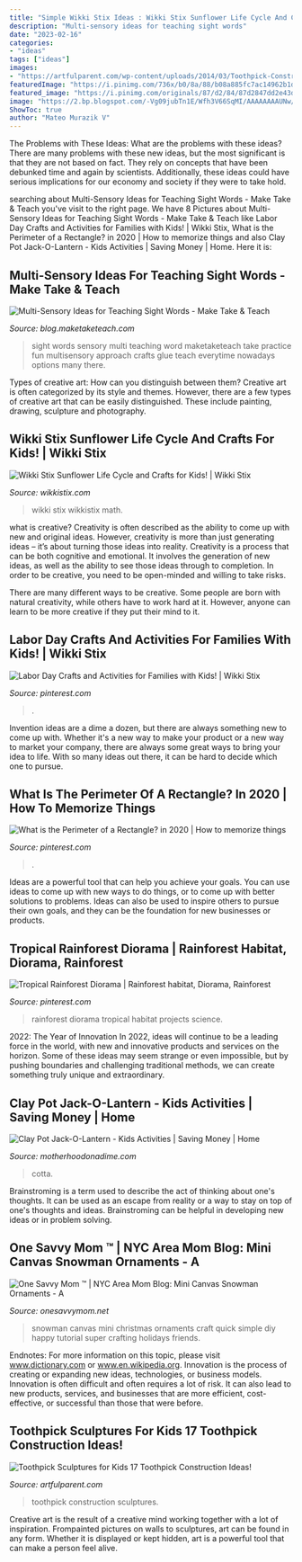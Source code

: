 ```yaml
---
title: "Simple Wikki Stix Ideas : Wikki Stix Sunflower Life Cycle And Crafts For Kids!"
description: "Multi-sensory ideas for teaching sight words"
date: "2023-02-16"
categories:
- "ideas"
tags: ["ideas"]
images:
- "https://artfulparent.com/wp-content/uploads/2014/03/Toothpick-Construction-for-Kids-1200.png"
featuredImage: "https://i.pinimg.com/736x/b0/8a/88/b08a885fc7ac14962b1d0b88fc323ab7.jpg"
featured_image: "https://i.pinimg.com/originals/87/d2/84/87d2847dd2e43d21783f75bbc21b3b3c.jpg"
image: "https://2.bp.blogspot.com/-Vg09jubTn1E/Wfh3V66SqMI/AAAAAAAAUNw/__AdRsfe4Xk0yFYpu82Lx2eJ9GcigF4wQCLcBGAs/s1600/DIY%2BMini%2BCanvas%2BSnowman%2BOrnament%2BKids%2BCraft%2BTutorial%2BOne%2BSavvy%2BMom%2Bonesavvymom%2Bblog%2BNYC%2B9.jpg"
ShowToc: true
author: "Mateo Murazik V"
---
```



The Problems with These Ideas: What are the problems with these ideas?
There are many problems with these new ideas, but the most significant is that they are not based on fact. They rely on concepts that have been debunked time and again by scientists. Additionally, these ideas could have serious implications for our economy and society if they were to take hold.

	

		
searching about Multi-Sensory Ideas for Teaching Sight Words - Make Take &amp; Teach you've visit to the right page. We have 8 Pictures about Multi-Sensory Ideas for Teaching Sight Words - Make Take &amp; Teach like Labor Day Crafts and Activities for Families with Kids! | Wikki Stix, What is the Perimeter of a Rectangle? in 2020 | How to memorize things and also Clay Pot Jack-O-Lantern - Kids Activities | Saving Money | Home. Here it is:
		
    
## Multi-Sensory Ideas For Teaching Sight Words - Make Take &amp; Teach

<img loading=lazy src="https://blog.maketaketeach.com/wp-content/uploads/2012/07/Bendaroosblogpic.jpg" onerror="this.onerror=null;this.src='https://tse3.mm.bing.net/th?id=OIP.LbztVO0KjowPBnZzDoHYWgHaMo&amp;pid=15.1';" alt="Multi-Sensory Ideas for Teaching Sight Words - Make Take &amp; Teach">

_Source: blog.maketaketeach.com_

>sight words sensory multi teaching word maketaketeach take practice fun multisensory approach crafts glue teach everytime nowadays options many there. 

	

Types of creative art: How can you distinguish between them?
Creative art is often categorized by its style and themes. However, there are a few types of creative art that can be easily distinguished. These include painting, drawing, sculpture and photography.

    
## Wikki Stix Sunflower Life Cycle And Crafts For Kids! | Wikki Stix

<img loading=lazy src="https://www.wikkistix.com/wp-content/uploads/2014/07/Wikki-Stix-Sunflower-Life-Cycle-Paper-Plate-Craft.jpg" onerror="this.onerror=null;this.src='https://tse1.mm.bing.net/th?id=OIP.qgyCxwpSmMDWFrumcTdMKQHaFY&amp;pid=15.1';" alt="Wikki Stix Sunflower Life Cycle and Crafts for Kids! | Wikki Stix">

_Source: wikkistix.com_

>wikki stix wikkistix math. 

	

what is creative?
Creativity is often described as the ability to come up with new and original ideas. However, creativity is more than just generating ideas – it’s about turning those ideas into reality.
Creativity is a process that can be both cognitive and emotional. It involves the generation of new ideas, as well as the ability to see those ideas through to completion. In order to be creative, you need to be open-minded and willing to take risks.

There are many different ways to be creative. Some people are born with natural creativity, while others have to work hard at it. However, anyone can learn to be more creative if they put their mind to it.

    
## Labor Day Crafts And Activities For Families With Kids! | Wikki Stix

<img loading=lazy src="https://i.pinimg.com/736x/75/9a/49/759a49bf9ef09f3cf8a67565e33ffa9f--labor-day-crafts-get-outside.jpg" onerror="this.onerror=null;this.src='https://tse4.mm.bing.net/th?id=OIP.fRArjlFPqYr56vUBQeAvxwHaHa&amp;pid=15.1';" alt="Labor Day Crafts and Activities for Families with Kids! | Wikki Stix">

_Source: pinterest.com_

>. 

	

Invention ideas are a dime a dozen, but there are always something new to come up with. Whether it's a new way to make your product or a new way to market your company, there are always some great ways to bring your idea to life. With so many ideas out there, it can be hard to decide which one to pursue.

    
## What Is The Perimeter Of A Rectangle? In 2020 | How To Memorize Things

<img loading=lazy src="https://i.pinimg.com/736x/b0/8a/88/b08a885fc7ac14962b1d0b88fc323ab7.jpg" onerror="this.onerror=null;this.src='https://tse2.mm.bing.net/th?id=OIP.O4GORgy69Mlk9ZCkeojg9QHaEK&amp;pid=15.1';" alt="What is the Perimeter of a Rectangle? in 2020 | How to memorize things">

_Source: pinterest.com_

>. 

	

Ideas are a powerful tool that can help you achieve your goals. You can use ideas to come up with new ways to do things, or to come up with better solutions to problems. Ideas can also be used to inspire others to pursue their own goals, and they can be the foundation for new businesses or products.

    
## Tropical Rainforest Diorama | Rainforest Habitat, Diorama, Rainforest

<img loading=lazy src="https://i.pinimg.com/originals/87/d2/84/87d2847dd2e43d21783f75bbc21b3b3c.jpg" onerror="this.onerror=null;this.src='https://tse4.mm.bing.net/th?id=OIP.owsrOjZu_W2E2t_2EHTdmwHaFj&amp;pid=15.1';" alt="Tropical Rainforest Diorama | Rainforest habitat, Diorama, Rainforest">

_Source: pinterest.com_

>rainforest diorama tropical habitat projects science. 

	

2022: The Year of Innovation
In 2022, ideas will continue to be a leading force in the world, with new and innovative products and services on the horizon. Some of these ideas may seem strange or even impossible, but by pushing boundaries and challenging traditional methods, we can create something truly unique and extraordinary.

    
## Clay Pot Jack-O-Lantern - Kids Activities | Saving Money | Home

<img loading=lazy src="https://3.bp.blogspot.com/_Wkp0FJQ_aeg/TMHeb-S569I/AAAAAAAABI4/gacWq1JE0y8/s1600/011.JPG" onerror="this.onerror=null;this.src='https://tse1.mm.bing.net/th?id=OIP.IU7fO2E-KA05TxZiYE04vgHaLG&amp;pid=15.1';" alt="Clay Pot Jack-O-Lantern - Kids Activities | Saving Money | Home">

_Source: motherhoodonadime.com_

>cotta. 

	

Brainstroming is a term used to describe the act of thinking about one's thoughts. It can be used as an escape from reality or a way to stay on top of one's thoughts and ideas. Brainstroming can be helpful in developing new ideas or in problem solving.

    
## One Savvy Mom ™ | NYC Area Mom Blog: Mini Canvas Snowman Ornaments - A

<img loading=lazy src="https://2.bp.blogspot.com/-Vg09jubTn1E/Wfh3V66SqMI/AAAAAAAAUNw/__AdRsfe4Xk0yFYpu82Lx2eJ9GcigF4wQCLcBGAs/s1600/DIY%2BMini%2BCanvas%2BSnowman%2BOrnament%2BKids%2BCraft%2BTutorial%2BOne%2BSavvy%2BMom%2Bonesavvymom%2Bblog%2BNYC%2B9.jpg" onerror="this.onerror=null;this.src='https://tse2.mm.bing.net/th?id=OIP.4WukuU9vE5dojDV2uPzi6wHaI1&amp;pid=15.1';" alt="One Savvy Mom ™ | NYC Area Mom Blog: Mini Canvas Snowman Ornaments - A">

_Source: onesavvymom.net_

>snowman canvas mini christmas ornaments craft quick simple diy happy tutorial super crafting holidays friends. 

	

Endnotes: For more information on this topic, please visit www.dictionary.com or www.en.wikipedia.org.
Innovation is the process of creating or expanding new ideas, technologies, or business models. Innovation is often difficult and often requires a lot of risk. It can also lead to new products, services, and businesses that are more efficient, cost-effective, or successful than those that were before.

    
## Toothpick Sculptures For Kids 17 Toothpick Construction Ideas!

<img loading=lazy src="https://artfulparent.com/wp-content/uploads/2014/03/Toothpick-Construction-for-Kids-1200.png" onerror="this.onerror=null;this.src='https://tse4.mm.bing.net/th?id=OIP.dKKPKNMwuUpdBGzaOktKgQHaD4&amp;pid=15.1';" alt="Toothpick Sculptures for Kids 17 Toothpick Construction Ideas!">

_Source: artfulparent.com_

>toothpick construction sculptures. 

	

Creative art is the result of a creative mind working together with a lot of inspiration. Frompainted pictures on walls to sculptures, art can be found in any form. Whether it is displayed or kept hidden, art is a powerful tool that can make a person feel alive.

